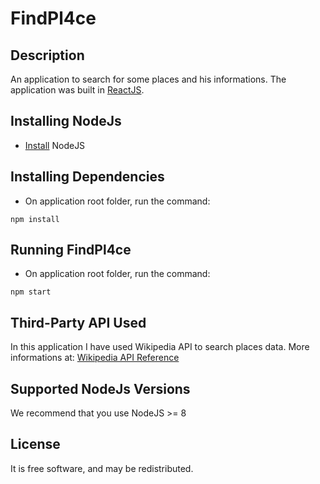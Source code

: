 # FindPl4ce

## Description
An application to search for some places and his informations.
The application was built in [ReactJS](https://reactjs.org/).

## Installing NodeJs
- [Install](https://nodejs.org/en/download/) NodeJS

## Installing Dependencies
- On application root folder, run the command: 
~~~
npm install
~~~

## Running FindPl4ce
- On application root folder, run the command: 
~~~
npm start
~~~

## Third-Party API Used
In this application I have used Wikipedia API to search places data. 
More informations at: [Wikipedia API Reference](https://www.mediawiki.org/wiki/API:Main_page) 

## Supported NodeJs Versions
We recommend that you use NodeJS >= 8

## License
It is free software, and may be redistributed.